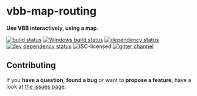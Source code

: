 # vbb-map-routing

**Use VBB interactively, using a map.**

[![build status](https://img.shields.io/travis/derhuerst/vbb-map-routing.svg)](https://travis-ci.org/derhuerst/vbb-map-routing)
[![Windows build status](https://img.shields.io/appveyor/ci/derhuerst/vbb-map-routing.svg)](https://ci.appveyor.com/project/derhuerst/vbb-map-routing)
[![dependency status](https://img.shields.io/david/derhuerst/vbb-map-routing.svg)](https://david-dm.org/derhuerst/vbb-map-routing)
[![dev dependency status](https://img.shields.io/david/dev/derhuerst/vbb-map-routing.svg)](https://david-dm.org/derhuerst/vbb-map-routing#info=devDependencies)
![ISC-licensed](https://img.shields.io/github/license/derhuerst/vbb-map-routing.svg)
[![gitter channel](https://badges.gitter.im/derhuerst/vbb-rest.svg)](https://gitter.im/derhuerst/vbb-rest)

## Contributing

If you **have a question**, **found a bug** or want to **propose a feature**, have a look at [the issues page](https://github.com/derhuerst/svg-patterns/issues).
